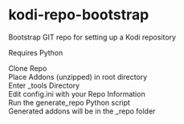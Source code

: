 # kodi-repo-bootstrap
Bootstrap GIT repo for setting up a Kodi repository 

Requires Python

Clone Repo <br>
Place Addons (unzipped) in root directory <br>
Enter _tools Directory <br>
Edit config.ini with your Repo Information <br>
Run the generate_repo Python script <br>
Generated addons will be in the _repo folder <br>
